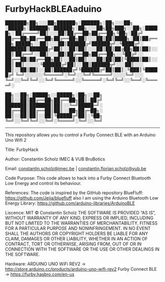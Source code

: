 # FurbyHackBLEAaduino
 
 
███████╗██╗░░░██╗██████╗░██████╗░██╗░░░██╗  ░█████╗░██████╗░██████╗░██╗░░░██╗██╗███╗░░██╗░█████╗░
██╔════╝██║░░░██║██╔══██╗██╔══██╗╚██╗░██╔╝  ██╔══██╗██╔══██╗██╔══██╗██║░░░██║██║████╗░██║██╔══██╗
█████╗░░██║░░░██║██████╔╝██████╦╝░╚████╔╝░  ███████║██████╔╝██║░░██║██║░░░██║██║██╔██╗██║██║░░██║
██╔══╝░░██║░░░██║██╔══██╗██╔══██╗░░╚██╔╝░░  ██╔══██║██╔══██╗██║░░██║██║░░░██║██║██║╚████║██║░░██║
██║░░░░░╚██████╔╝██║░░██║██████╦╝░░░██║░░░  ██║░░██║██║░░██║██████╔╝╚██████╔╝██║██║░╚███║╚█████╔╝
╚═╝░░░░░░╚═════╝░╚═╝░░╚═╝╚═════╝░░░░╚═╝░░░  ╚═╝░░╚═╝╚═╝░░╚═╝╚═════╝░░╚═════╝░╚═╝╚═╝░░╚══╝░╚════╝░

██╗░░██╗░█████╗░░█████╗░██╗░░██╗
██║░░██║██╔══██╗██╔══██╗██║░██╔╝
███████║███████║██║░░╚═╝█████═╝░
██╔══██║██╔══██║██║░░██╗██╔═██╗░
██║░░██║██║░░██║╚█████╔╝██║░╚██╗
╚═╝░░╚═╝╚═╝░░╚═╝░╚════╝░╚═╝░░╚═╝
 
------------------------------------------------------- 

This repository allows you to control a Furby Connect BLE with an Arduino Uno Wifi 2

  Title:      FurbyHack
  
  Author:     Constantin Scholz IMEC & VUB BruBotics
  
  Email:      constantin.scholz@imec.be | constantin.florian.scholz@vub.be
  
  Code 
  Purpose:    This code allows to hack into a Furby Connect Bluetooth Low Energy and control its behaviour. 
  
  References: The code is inspired by the GitHub repository BlueFluff: https://github.com/Jeija/bluefluff also 
              I am using the Arduino Bluetooth Low Energy Library: https://github.com/arduino-libraries/ArduinoBLE
              
  Liscence:   MIT © Constantin Scholz
              THE SOFTWARE IS PROVIDED “AS IS”, WITHOUT WARRANTY OF ANY KIND, EXPRESS OR IMPLIED, 
              INCLUDING BUT NOT LIMITED TO THE WARRANTIES OF MERCHANTABILITY, FITNESS FOR A PARTICULAR 
              PURPOSE AND NONINFRINGEMENT. IN NO EVENT SHALL THE AUTHORS OR COPYRIGHT HOLDERS BE LIABLE FOR ANY CLAIM, 
              DAMAGES OR OTHER LIABILITY, WHETHER IN AN ACTION OF CONTRACT, TORT OR OTHERWISE, ARISING FROM, 
              OUT OF OR IN CONNECTION WITH THE SOFTWARE OR THE USE OR OTHER DEALINGS IN THE SOFTWARE.

 Hardware:    ARDUINO UNO WiFi REV2 -> http://store.arduino.cc/products/arduino-uno-wifi-rev2
              Furby Connect BLE -> https://furby.hasbro.com/en-us            
